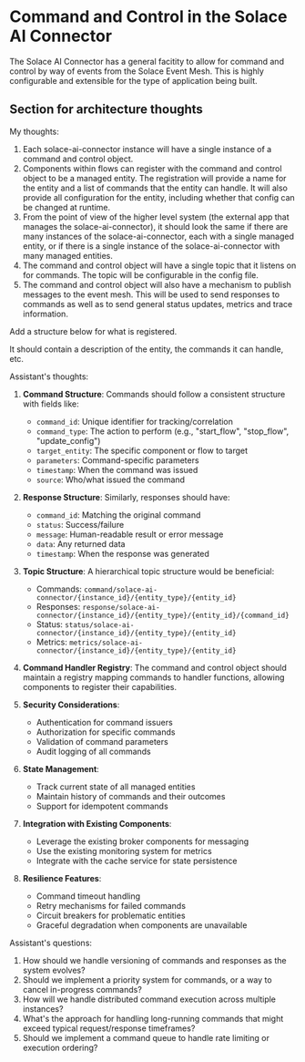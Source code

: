 # Command and Control in the Solace AI Connector

The Solace AI Connector has a general facitity to allow for command and control by
way of events from the Solace Event Mesh. This is highly configurable and extensible
for the type of application being built.


## Section for architecture thoughts

My thoughts:

1. Each solace-ai-connector instance will have a single instance of a command and control
   object. 
2. Components within flows can register with the command and control object to be a 
   managed entity. The registration will provide a name for the entity and a list of
    commands that the entity can handle. It will also provide all configuration for
    the entity, including whether that config can be changed at runtime.
3. From the point of view of the higher level system (the external app that manages the
   solace-ai-connector), it should look the same if there are many instances of the
   solace-ai-connector, each with a single managed entity, or if there is a single
   instance of the solace-ai-connector with many managed entities.
4. The command and control object will have a single topic that it listens on for
   commands. The topic will be configurable in the config file.
5. The command and control object will also have a mechanism to publish messages to the
   event mesh. This will be used to send responses to commands as well as to send
   general status updates, metrics and trace information.

<inst>
Add a structure below for what is registered.

It should contain a description of the entity, the commands it can handle, etc.

</inst>

Assistant's thoughts:

1. **Command Structure**: Commands should follow a consistent structure with fields like:
   - `command_id`: Unique identifier for tracking/correlation
   - `command_type`: The action to perform (e.g., "start_flow", "stop_flow", "update_config")
   - `target_entity`: The specific component or flow to target
   - `parameters`: Command-specific parameters
   - `timestamp`: When the command was issued
   - `source`: Who/what issued the command

2. **Response Structure**: Similarly, responses should have:
   - `command_id`: Matching the original command
   - `status`: Success/failure
   - `message`: Human-readable result or error message
   - `data`: Any returned data
   - `timestamp`: When the response was generated

3. **Topic Structure**: A hierarchical topic structure would be beneficial:
   - Commands: `command/solace-ai-connector/{instance_id}/{entity_type}/{entity_id}`
   - Responses: `response/solace-ai-connector/{instance_id}/{entity_type}/{entity_id}/{command_id}`
   - Status: `status/solace-ai-connector/{instance_id}/{entity_type}/{entity_id}`
   - Metrics: `metrics/solace-ai-connector/{instance_id}/{entity_type}/{entity_id}`

4. **Command Handler Registry**: The command and control object should maintain a registry mapping commands to handler functions, allowing components to register their capabilities.

5. **Security Considerations**: 
   - Authentication for command issuers
   - Authorization for specific commands
   - Validation of command parameters
   - Audit logging of all commands

6. **State Management**:
   - Track current state of all managed entities
   - Maintain history of commands and their outcomes
   - Support for idempotent commands

7. **Integration with Existing Components**:
   - Leverage the existing broker components for messaging
   - Use the existing monitoring system for metrics
   - Integrate with the cache service for state persistence

8. **Resilience Features**:
   - Command timeout handling
   - Retry mechanisms for failed commands
   - Circuit breakers for problematic entities
   - Graceful degradation when components are unavailable

Assistant's questions:

1. How should we handle versioning of commands and responses as the system evolves?
2. Should we implement a priority system for commands, or a way to cancel in-progress commands?
3. How will we handle distributed command execution across multiple instances?
4. What's the approach for handling long-running commands that might exceed typical request/response timeframes?
5. Should we implement a command queue to handle rate limiting or execution ordering?
